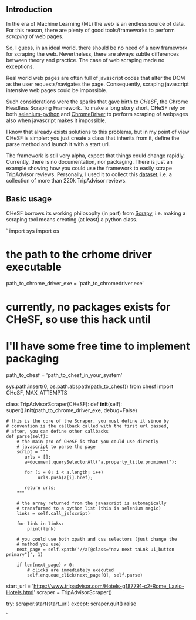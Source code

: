 ## Introduction ##
In the era of Machine Learning (ML) the web is an endless source of
data. For this reason, there are plenty of good tools/frameworks to
perform _scraping_ of web pages.

So, I guess, in an ideal world, there should be no need of a new
framework for scraping the web. Nevertheless, there are always subtle
differences between theory and practice. The case of web scraping made
no exceptions.

Real world web pages are often full of javascript codes that alter the
DOM as the user requests/navigates the page. Consequently, scraping
javascript intensive web pages could be impossible.

Such considerations were the sparks that gave birth to *CHeSF*, the
Chrome Headless Scraping Framework. To make a long story short, CHeSF
rely on both
[selenium-python](https://github.com/baijum/selenium-python) and
[ChromeDriver](https://sites.google.com/a/chromium.org/chromedriver/)
to perform scraping of webpages also when javascript makes it
impossible.

I know that already exists solutions to this problems, but in my point
of view CHeSF is simpler: you just create a class that inherits from
it, define the parse method and launch it with a start url.

The framework is still very alpha, expect that things could change
rapidly. Currently, there is no documentation, nor packaging. There is
just an example showing how you could use the framework to easily
scrape TripAdvisor reviews. Personally, I used it to collect this
[dataset](https://www.kaggle.com/nicodds/rome-b-and-bs), i.e. a
collection of more than 220k TripAdvisor reviews.

## Basic usage ##

CHeSF borrows its working philosophy (in part) from
[Scrapy](http://www.scrapy.org), i.e. making a scraping tool means
creating (at least) a python class.


`
import sys
import os

# the path to the crhome driver executable
path_to_chrome_driver_exe = 'path_to_chromedriver.exe'
# currently, no packages exists for CHeSF, so use this hack until 
# I'll have some free time to implement packaging
path_to_chesf = 'path_to_chesf_in_your_system'

sys.path.insert(0, os.path.abspath(path_to_chesf))
from chesf import CHeSF, MAX_ATTEMPTS

class TripAdvisorScraper(CHeSF):
    def __init__(self):
        super().__init__(path_to_chrome_driver_exe, debug=False)
        

    # this is the core of the Scraper, you must define it since by
    # convention is the callback called with the first url passed,
    # after, you can define other callbacks
    def parse(self):
        # the main pro of CHeSF is that you could use directly
        # javascript to parse the page
        script = """
	       urls = [];
	       a=document.querySelectorAll("a.property_title.prominent");
        
    	   for (i = 0; i < a.length; i++)
                urls.push(a[i].href);

    	   return urls;
        """

        # the array returned from the javascript is automagically
        # transformed to a python list (this is selenium magic)
        links = self.call_js(script)

        for link in links:
            print(link)

        # you could use both xpath and css selectors (just change the
        # method you use)
        next_page = self.xpath('//a[@class="nav next taLnk ui_button primary"]', 1)
        
        if len(next_page) > 0:
            # clicks are immediately executed
            self.enqueue_click(next_page[0], self.parse)
            
start_url = 'https://www.tripadvisor.com/Hotels-g187791-c2-Rome_Lazio-Hotels.html'
scraper = TripAdvisorScraper()

try:
    scraper.start(start_url)
except:
    scraper.quit()
raise

`



